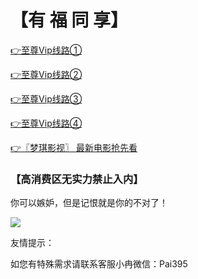 # 【有 福 同 享】


 [👉至尊Vip线路①](http://bt7979.com)

 [👉至尊Vip线路②](http://bt7373.com)

 [👉至尊Vip线路③](http://bt7676.com)
 
 [👉至尊Vip线路④](http://tv9393.cn)

 [👉〖梦琪影视〗 最新电影抢先看](http://cmaix.cn)

### 【高消费区无实力禁止入内】

你可以嫉妒，但是记恨就是你的不对了！

![](https://github.com/raran2018/zuixin/blob/master/20181218212316.jpg?raw=true)

友情提示：

如您有特殊需求请联系客服小冉微信：Pai395
